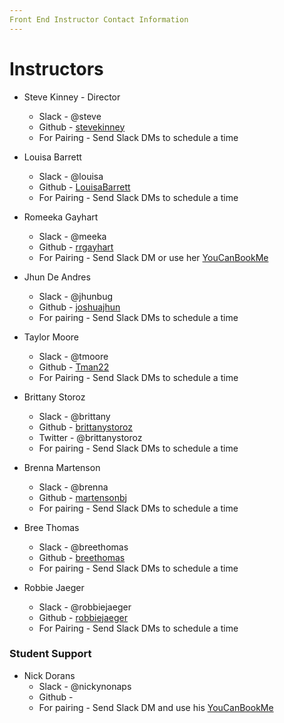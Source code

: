 ```yaml
---
Front End Instructor Contact Information
---
```


# Instructors

* Steve Kinney - Director
  * Slack - @steve
  * Github - [stevekinney](https://github.com/stevekinney)
  * For Pairing - Send Slack DMs to schedule a time


* Louisa Barrett
  * Slack - @louisa
  * Github - [LouisaBarrett](https://github.com/LouisaBarrett)
  * For Pairing - Send Slack DMs to schedule a time


* Romeeka Gayhart
  * Slack - @meeka
  * Github - [rrgayhart](https://github.com/rrgayhart)
  * For Pairing - Send Slack DM or use her [YouCanBookMe](https://meeka.youcanbook.me/)



* Jhun De Andres
  * Slack - @jhunbug
  * Github - [joshuajhun](https://github.com/joshuajhun)
  * For pairing - Send Slack DMs to schedule a time


* Taylor Moore
  * Slack - @tmoore
  * Github - [Tman22](https://github.com/Tman22)
  * For Pairing - Send Slack DMs to schedule a time



* Brittany Storoz
  * Slack - @brittany
  * Github - [brittanystoroz](https://github.com/brittanystoroz)
  * Twitter - @brittanystoroz
  * For pairing - Send Slack DMs to schedule a time


* Brenna Martenson
  * Slack - @brenna
  * Github - [martensonbj](https://github.com/martensonbj)
  * For pairing - Send Slack DMs to schedule a time


* Bree Thomas
  * Slack - @breethomas
  * Github - [breethomas](https://github.com/breethomas)
  * For pairing - Send Slack DMs to schedule a time


* Robbie Jaeger
  * Slack - @robbiejaeger
  * Github - [robbiejaeger](https://github.com/robbiejaeger)
  * For Pairing - Send Slack DMs to schedule a time

### Student Support

* Nick Dorans
  * Slack - @nickynonaps
  * Github -
  * For pairing - Send Slack DM and use his [YouCanBookMe](https://nicholasdorans.youcanbook.me/)
